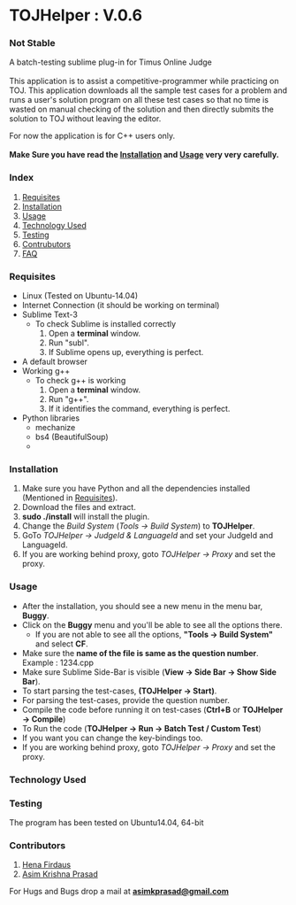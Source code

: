 <h1>TOJHelper : V.0.6</h1>
<h3>Not Stable</h3>
A batch-testing sublime plug-in for Timus Online Judge
<br><br>
This application is to assist a competitive-programmer while practicing on TOJ. This application downloads all the sample test cases for a problem and runs a user&#39;s solution program on all these test cases so that no time is wasted on manual checking of the solution and then directly submits the solution to TOJ without leaving the editor.

For now the application is for C++ users only.
<br>
<br>
<b>Make Sure you have read the <a href="#installation">Installation</a> and <a href="#usage">Usage</a> very very carefully.</b>
<br>

<h3>Index</h3>
<ol>
<li><a href="#requisites">Requisites</a></li>
<li><a href="#installation">Installation</a></li>
<li><a href="#usage">Usage</a></li>
<li><a href="#techused">Technology Used</a></li>
<li><a href="#testing">Testing</a></li>
<li><a href="#contributors">Contrubutors</a></li>
<li><a href="http://bugecode.com/post.php?pid=121" target="_blank">FAQ</a></li>
</ol>

<a name="requisites"><h3>Requisites</h3></a>
<ul>
<li>Linux (Tested on Ubuntu-14.04)</li>
<li>Internet Connection (it should be working on terminal)</li>
<li>Sublime Text-3
	<ul>
	<li>To check Sublime is installed correctly
		<ol>
		<li>Open a <b>terminal</b> window.</li>
		<li>Run "subl".</li>
		<li>If Sublime opens up, everything is perfect.</li>
		</ol>
	</li>
	</ul>	
</li>
<li>A default browser</li>
<li>Working g++
	<ul>
	<li>To check g++ is working
		<ol>
		<li>Open a <b>terminal</b> window.</li>
		<li>Run "g++".</li>
		<li>If it identifies the command, everything is perfect.</li>
		</ol>
	</li>
	</ul>
</li>
<li>Python libraries
	<ul>
	<li>mechanize</li>
	<li>bs4 (BeautifulSoup)</li>
	<li></li>
	</ul>
</li>
</ul>

<a name="installation"><h3>Installation</h3></a>
<ol>
<li>Make sure you have Python and all the dependencies installed (Mentioned in <a href="#requisites">Requisites</a>).</li>
<li>Download the files and extract.</li>
<li><b>sudo ./install</b> will install the plugin.</li>
<li>Change the <i>Build System</i> (<i>Tools -> Build System</i>) to <b>TOJHelper</b>.</li>
<li>GoTo <i>TOJHelper -> JudgeId & LanguageId</i> and set your JudgeId and LanguageId.</li>
<li>If you are working behind proxy, goto <i>TOJHelper -> Proxy</i> and set the proxy.</li>
</ol>



<a name="usage"><h3>Usage</h3></a>
<ul>
<li>After the installation, you should see a new menu in the menu bar, <b>Buggy</b>.</li>
<li>Click on the <b>Buggy</b> menu and you&#39;ll be able to see all the options there.
	<ul>
	<li>If you are not able to see all the options, <b>"Tools -> Build System"</b> and select <b>CF</b>.</li>
	</ul>
</li>
<li>Make sure the <b>name of the file is same as the question number</b>. Example : 1234.cpp</li>
<li>Make sure Sublime Side-Bar is visible (<b>View -> Side Bar -> Show Side Bar</b>).</li>
<li>To start parsing the test-cases, <b>(TOJHelper -> Start)</b>.</li>
<li>For parsing the test-cases, provide the question number.</li>
<li>Compile the code before running it on test-cases (<b>Ctrl+B</b> or <b>TOJHelper -> Compile</b>)</li>
<li>To Run the code (<b>TOJHelper -> Run -> Batch Test / Custom Test</b>)</li>
<li>If you want you can change the key-bindings too.</li>
<li>If you are working behind proxy, goto <i>TOJHelper -> Proxy</i> and set the proxy.</li>
</ul>


<a name="techused"><h3>Technology Used</h3></a>
<ul>

</ul>

<a name="testing"><h3>Testing</h3></a>
The program has been tested on Ubuntu14.04, 64-bit

<a name="contributors"><h3>Contributors</h3></a>
<ol>
	<li><a href="https://github.com/henadaus">Hena Firdaus</a></li>
	<li><a href="https://github.com/pakhandi">Asim Krishna Prasad</a></li>
</ol>

For Hugs and Bugs drop a mail at <b>asimkprasad@gmail.com</b>

